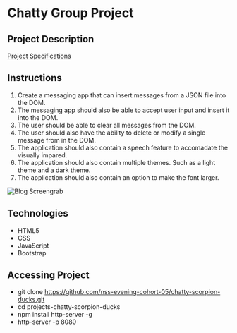# Chatty Group Project

## Project Description
[Project Specifications](https://github.com/nss-evening-cohort-05/chatty-scorpion-ducks/blob/master/instructions.md)

## Instructions
1. Create a messaging app that can insert messages from a JSON file into the DOM.
2. The messaging app should also be able to accept user input and insert it into the DOM.
3. The user should be able to clear all messages from the DOM.
4. The user should also have the ability to delete or modify a single message from in the DOM.
5. The application should also contain a speech feature to accomadate the visually impared.
6. The application should also contain multiple themes.  Such as a light theme and a dark theme.
7. The application should also contain an option to make the font larger.

![Blog Screengrab](https://raw.githubusercontent.com/nss-evening-cohort-05/chatty-scorpion-ducks/master/ScreenGrab.PNG)

## Technologies

- HTML5
- CSS
- JavaScript
- Bootstrap

## Accessing Project
- git clone https://github.com/nss-evening-cohort-05/chatty-scorpion-ducks.git
- cd projects-chatty-scorpion-ducks
- npm install http-server -g
- http-server -p 8080